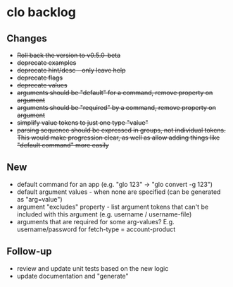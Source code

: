 # clo backlog

## Changes

- ~~Roll back the version to v0.5.0-beta~~
- ~~deprecate examples~~
- ~~deprecate hint/desc - only leave help~~
- ~~deprecate flags~~
- ~~deprecate values~~
- ~~arguments should be "default" for a command, remove property on argument~~
- ~~arguments should be "required" by a command, remove property on argument~~
- ~~simplify value tokens to just one type "value"~~
- ~~parsing sequence should be expressed in groups, not individual tokens. This would make progression clear, as well as allow adding things like "default command" more easily~~

## New

- default command for an app (e.g. "glo 123" -> "glo convert -g 123")
- default argument values - when none are specified (can be generated as "arg=value")
- argument "excludes" property - list argument tokens that can't be included with this argument (e.g. username / username-file)
- arguments that are required for some arg-values? E.g. username/password for fetch-type = account-product

## Follow-up

- review and update unit tests based on the new logic
- update documentation and "generate"
